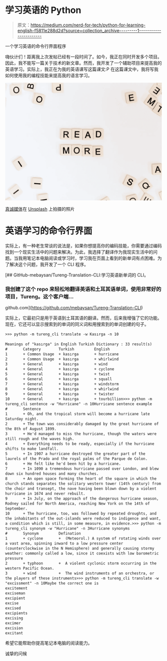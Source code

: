 # 学习英语的 Python

> 原文：<https://medium.com/nerd-for-tech/python-for-learning-english-f5811e288d2d?source=collection_archive---------1----------------------->

一个学习英语的命令行界面程序

嗨伙计们！距离我上次发帖已经有一段时间了。如今，我正在同时开发多个项目。因此，我不能写一篇关于技术的新文章。然而，我开发了一个辅助项目来提高我的英语学习。实际上，我正在为我的英语课写这篇课文:P 在这篇课文中，我将写我如何使用我的编程技能来提高我的语言学习。

![](img/acb702b36a5e959ef41972532724e16a.png)

[真诚媒体](https://unsplash.com/@sincerelymedia?utm_source=unsplash&utm_medium=referral&utm_content=creditCopyText)在 [Unsplash](https://unsplash.com/s/photos/english?utm_source=unsplash&utm_medium=referral&utm_content=creditCopyText) 上拍摄的照片

# 英语学习的命令行界面

实际上，有一种老生常谈的说法是，如果你想提高你的编码技能，你需要通过编码找到一个现实生活中的问题来解决。为此，我选择了翻译作为我现实生活中的问题。当我用笔记本电脑阅读或学习时，学习我在页面上看到的新单词有点困难。为了解决这个问题，我开发了一个 CLI 程序。

[](https://github.com/mebaysan/Tureng-Translation-CLI) [## GitHub-mebaysan/Tureng-Translation-CLI:学习英语新单词的 CLI。

### 我创建了这个 repo 来轻松地翻译英语和土耳其语单词，使用非常好的项目，Tureng。这个客户端…

github.com](https://github.com/mebaysan/Tureng-Translation-CLI) 

实际上，它最初只是用于英语到土耳其语的翻译。然而，后来我增强了它的功能。现在，它还可以显示搜索到的单词的同义词和用搜索到的单词创建的句子。

```
>>> python -m tureng_cli translate -w Kasırga -n 10

Meanings of "kasırga" in English Turkish Dictionary : 33 result(s)
#       Category        Turkish         English
1       + Common Usage  + kasırga       + hurricane
2       + Common Usage  + kasırga       + whirlwind
3       + General       + kasırga       + wind
4       + General       + kasırga       + cyclone
5       + General       + kasırga       + twist
6       + General       + kasırga       + squall
7       + General       + kasırga       + windstorm
8       + General       + kasırga       + whirlwind
9       + General       + kasırga       + twister
10      + General       + kasırga       + tourbillion>>> python -m tureng_cli sentence -w "Hurricane" -n 10Hurricane sentence example
#       Sentence
1       + Oh, and the tropical storm will become a hurricane late Saturday night.
2       + The town was considerably damaged by the great hurricane of the 8th of August 1899.
3       + He'd managed to miss the hurricane, though the waters were still rough and the waves high.
4       + Everything needs to be ready, especially if the hurricane shifts to make landfall.
5       + In 1907 a hurricane destroyed the greater part of the laurels of the Prado and the royal palms of the Parque de Colon.
6       + He felt like he'd been hit by a hurricane.
7       + In 1090 a tremendous hurricane passed over London, and blew down six hundred houses and many churches.
8       + An open space forming the heart of the square in which the church stands separates the solitary western tower (14th century) from the choir and transept, the nave having been blown down by a violent hurricane in 1674 and never rebuilt.
9       + In July, on the approach of the dangerous hurricane season, Rodney sailed for North America, reaching New York on the 14th of September.
10      + The hurricane, too, was followed by repeated droughts, and the inhabitants of the out-islands were reduced to indigence and want, a condition which is still, in some measure, in evidence.>>> python -m tureng_cli synonym -w "Hurricane" -n 3Hurricane synonyms
#       Synonym         Defination
1       + cyclone       +  (Meteorol.) A system of rotating winds over a vast area, spinning inward to a low pressure center (counterclockwise in the N Hemisphere) and generally causing stormy weather: commonly called a low, since it coexists with low barometric pressure
2       + typhoon       +  A violent cyclonic storm occurring in the western Pacific Ocean.
3       + wind          +  The wind instruments of an orchestra, or the players of these instruments>>> python -m tureng_cli translate -w "excissment" -n 10Maybe the correct one is
excitement
exciseman
excipient
excise
excised
excipients
excising
excimer
excision
excitant
```

希望它能帮助你提高笔记本电脑的阅读能力。

诚挚的问候
